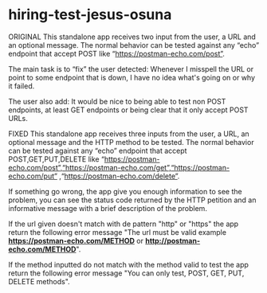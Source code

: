 # hiring-test-jesus-osuna 
ORIGINAL
This standalone app receives two input from the user, a URL and an optional message.
The normal behavior can be tested against any “echo” endpoint that accept POST like “https://postman-echo.com/post”.

The main task is to “fix” the user detected:
Whenever I misspell the URL or point to some endpoint that is down, I have no idea what's going on or why it failed.

The user also add:
It would be nice to being able to test non POST endpoints, at least GET endpoints or being clear that it only accept POST URLs.

FIXED
This standalone app receives three inputs from the user, a URL, an optional message and the HTTP method to be tested.
The normal behavior can be tested against any “echo” endpoint that accept POST,GET,PUT,DELETE like 
“https://postman-echo.com/post”,“https://postman-echo.com/get”,“https://postman-echo.com/put”
,“https://postman-echo.com/delete”.

If something go wrong, the app give you enough information to see the problem, you can see the status code returned 
by the HTTP petition and an informative message with a brief description of the problem. 

If the url given doesn't match with de pattern "http" or "https" the app return the following error message 
"The url must be valid example **https://postman-echo.com/METHOD** or **http://postman-echo.com/METHOD**".

If the method inputted do not match with the method valid to test the app return the following error message
"You can only test, POST, GET, PUT, DELETE methods".

